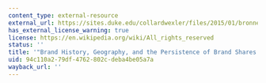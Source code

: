 ```yaml
---
content_type: external-resource
external_url: https://sites.duke.edu/collardwexler/files/2015/01/bronnenberg_dhar_dube.pdf
has_external_license_warning: true
license: https://en.wikipedia.org/wiki/All_rights_reserved
status: ''
title: '"Brand History, Geography, and the Persistence of Brand Shares." (PDF)'
uid: 94c110a2-79df-4762-802c-deba4be05a7a
wayback_url: ''
---
```

